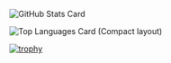 ![GitHub Stats Card](https://github-readme-stats.vercel.app/api?username=kenz0104&count_private=true&show_icons=true&show_icons=true&theme=onedark)

![Top Languages Card (Compact layout)](https://github-readme-stats.vercel.app/api/top-langs/?username=kenz0104&layout=compact&count_private=true&show_icons=true&theme=onedark)

[![trophy](https://github-profile-trophy.vercel.app/?username=kenz0104&theme=onedark)](https://github.com/ryo-ma/github-profile-trophy)

